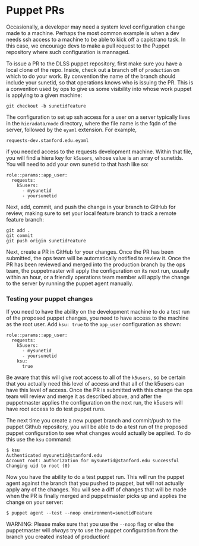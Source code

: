 # Puppet PRs

Occasionally, a developer may need a system level configuration change made to a machine. Perhaps the most common example is when a dev needs ssh access to a machine to be able to kick off a capistrano task. In this case, we encourage devs to make a pull request to the Puppet repository where such configuration is mannaged.

To issue a PR to the DLSS puppet repository, first make sure you have a local clone of the repo. Inside, check out a branch off of `production` on which to do your work. By convention the name of the branch should include your sunetid, so that operations knows who is issuing the PR. This is a convention used by ops to give us some visibility into whose work puppet is applying to a given machine:

```
git checkout -b sunetidFeature
```

The configuration to set up ssh access for a user on a server typically lives in the `hieradata/node` directory, where the file name is the fqdn of the server, followed by the `eyaml` extension. For example,

```
requests-dev.stanford.edu.eyaml
```

if you needed access to the requests development machine.  Within that file, you will find a hiera key for `k5users`, whose value is an array of sunetids. You will need to add your own sunetid to that hash like so:

```
role::params::app_user:
  requests:
    k5users:
      - mysunetid
      - yoursunetid
```

Next, add, commit, and push the change in your branch to GitHub for review, making sure to set your local feature branch to track a remote feature branch:

```
git add .
git commit
git push origin sunetidFeature
```

 Next, create a PR in GitHub for your changes. Once the PR has been submitted, the ops team will be automatically notified to review it. Once the PR has been reviewed and merged into the production branch by the ops team, the puppetmaster will apply the configuration on its next run, usually within an hour, or a friendly operations team member will apply the change to the server by running the puppet agent manually.

### Testing your puppet changes

If you need to have the ability on the development machine to do a test run of the proposed puppet changes, you need to have access to the machine as the root user. Add `ksu: true` to the `app_user` configuration as shown:

```
role::params::app_user:
  requests:
    k5users:
      - mysunetid
      - yoursunetid
    ksu:
      true
```

Be aware that this will give root access to all of the `k5users`, so be certain that you actually need this level of access and that all of the k5users can have this level of access. Once the PR is submitted with this change the ops team will review and merge it as described above, and after the puppetmaster applies the configuration on the next run, the k5users will have root access to do test puppet runs.

The next time you create a new puppet branch and commit/push to the puppet Github repository, you will be able to do a test run of the proposed puppet configuration to see what changes would actually be applied. To do this use the `ksu` command:

```
$ ksu
Authenticated mysunetid@stanford.edu
Account root: authorization for mysunetid@stanford.edu successful
Changing uid to root (0)
```

Now you have the ability to do a test puppet run. This will run the puppet agent against the branch that you pushed to puppet, but will not actually apply any of the changes. You will see a diff of changes that will be made when the PR is finally merged and puppetmaster picks up and applies the change on your server:

```
$ puppet agent --test --noop environment=sunetidFeature
```

WARNING: Please make sure that you use the `--noop` flag or else the puppetmaster will <EM>always</EM> try to use the puppet configuration from the branch you created instead of production!
